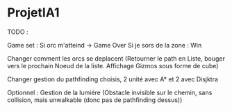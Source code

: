 # ProjetIA1

TODO :

Game set : Si orc m'atteind -> Game Over
Si je sors de la zone : Win

Changer comment les orcs se deplacent (Retourner le path en Liste<Noeud>, bouger vers le prochain Noeud de la liste. Affichage Gizmos sous forme de cube)

Changer gestion du pathfinding choisis, 2 unité avec A* et 2 avec Disjktra

Optionnel : Gestion de la lumiére (Obstacle invisible sur le chemin, sans collision, mais unwalkable (donc pas de pathfinding dessus))